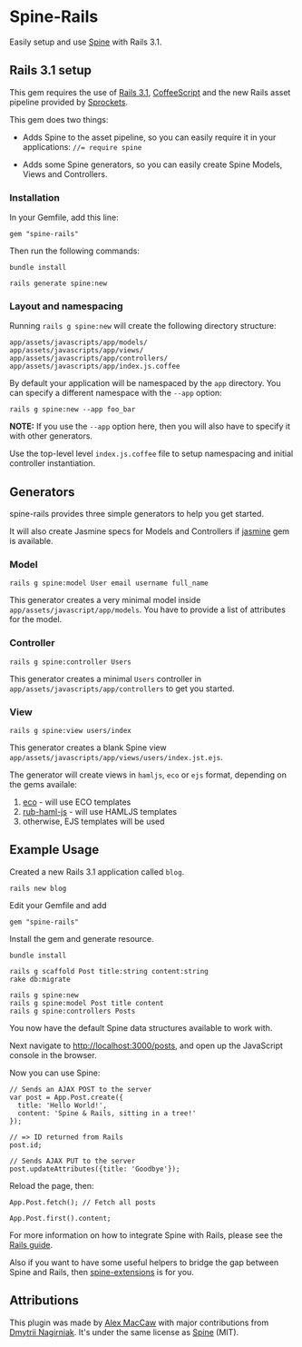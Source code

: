 # Spine-Rails

Easily setup and use [Spine](http://spinejs.com) with Rails 3.1.

## Rails 3.1 setup

This gem requires the use of [Rails 3.1](http://rubyonrails.org), [CoffeeScript](http://jashkenas.github.com/coffee-script/) and the new Rails asset pipeline provided by [Sprockets](http://getsprockets.org).

This gem does two things:

* Adds Spine to the asset pipeline, so you can easily require it in your applications: `//= require spine`
    
* Adds some Spine generators, so you can easily create Spine Models, Views and Controllers.

### Installation

In your Gemfile, add this line:

    gem "spine-rails"
  
Then run the following commands:

    bundle install
    
    rails generate spine:new

### Layout and namespacing

Running `rails g spine:new` will create the following directory structure:
  
    app/assets/javascripts/app/models/
    app/assets/javascripts/app/views/
    app/assets/javascripts/app/controllers/
    app/assets/javascripts/app/index.js.coffee
    
By default your application will be namespaced by the `app` directory. You can specify a different namespace with the `--app` option:

    rails g spine:new --app foo_bar
    
**NOTE:** If you use the `--app` option here, then you will also have to specify it with other generators.

Use the top-level level `index.js.coffee` file to setup namespacing and initial controller instantiation.

## Generators

spine-rails provides three simple generators to help you get started.

It will also create Jasmine specs for Models and Controllers if [jasmine](https://github.com/pivotal/jasmine) gem is available.

### Model

    rails g spine:model User email username full_name
    
This generator creates a very minimal model inside `app/assets/javascript/app/models`. You have to provide a list of attributes for the model.

### Controller
    
    rails g spine:controller Users
    
This generator creates a minimal `Users` controller in `app/assets/javascripts/app/controllers` to get you started. 

### View

    rails g spine:view users/index
    
This generator creates a blank Spine view `app/assets/javascripts/app/views/users/index.jst.ejs`.

The generator will create views in `hamljs`, `eco` or `ejs` format, depending on the gems availale:

1. [eco](https://github.com/sstephenson/eco) - will use ECO templates
2. [rub-haml-js](https://github.com/dnagir/ruby-haml-js) - will use HAMLJS templates
3. otherwise, EJS templates will be used

## Example Usage

Created a new Rails 3.1 application called `blog`.

    rails new blog

Edit your Gemfile and add

    gem "spine-rails"

Install the gem and generate resource.

    bundle install
    
    rails g scaffold Post title:string content:string
    rake db:migrate
    
    rails g spine:new
    rails g spine:model Post title content
    rails g spine:controllers Posts

You now have the default Spine data structures available to work with.

Next navigate to [http://localhost:3000/posts](http://localhost:3000/posts), and open up the JavaScript console in the browser.

Now you can use Spine:

    // Sends an AJAX POST to the server
    var post = App.Post.create({
      title: 'Hello World!', 
      content: 'Spine & Rails, sitting in a tree!'
    }); 

    // => ID returned from Rails
    post.id; 
    
    // Sends AJAX PUT to the server
    post.updateAttributes({title: 'Goodbye'});
    
Reload the page, then:

    App.Post.fetch(); // Fetch all posts
    
    App.Post.first().content;
    
For more information on how to integrate Spine with Rails, please see the [Rails guide](http://spinejs.com/docs/rails).

Also if you want to have some useful helpers to bridge the gap between Spine and Rails, then [spine-extensions](https://github.com/dnagir/spine-extensions) is for you.

## Attributions

This plugin was made by [Alex MacCaw](http://alexmaccaw.co.uk) with major contributions from [Dmytrii Nagirniak](https://github.com/dnagir). It's under the same license as [Spine](http://spinejs.com) (MIT).
